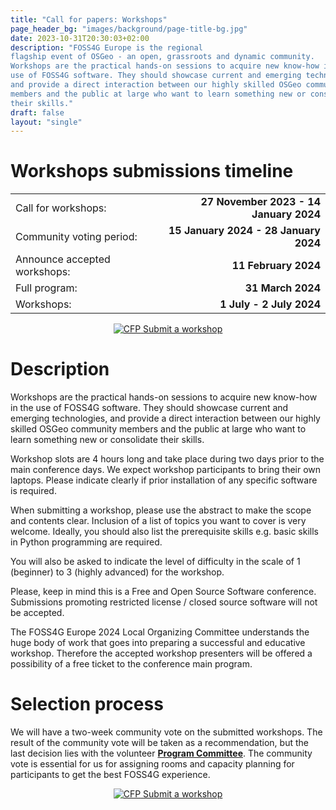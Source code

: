 ```yaml
---
title: "Call for papers: Workshops"
page_header_bg: "images/background/page-title-bg.jpg"
date: 2023-10-31T20:30:03+02:00
description: "FOSS4G Europe is the regional
flagship event of OSGeo - an open, grassroots and dynamic community.
Workshops are the practical hands-on sessions to acquire new know-how in the
use of FOSS4G software. They should showcase current and emerging technologies,
and provide a direct interaction between our highly skilled OSGeo community
members and the public at large who want to learn something new or consolidate
their skills."
draft: false
layout: "single"
---
```


# Workshops submissions timeline
|   |   |
|:--|-------:|
| Call for workshops: | **27 November 2023 - 14 January 2024** |
| Community voting period: | **15 January 2024 - 28 January 2024** |
| Announce accepted workshops: | **11 February 2024** |
| Full program: | **31 March 2024** |
| Workshops: | **1 July - 2 July 2024** |


<center>
    <a href="https://talks.osgeo.org/foss4g-europe-2024-workshops/cfp"
        class="btn btn-primary btn-lg"
        target="blank" rel="noopener noreferrer"
        style="padding:32px;margin-top:30px;margin-bottom:30px">
        <img src="https://2024.europe.foss4g.org/images/icon/form-icon.png" alt="CFP">
    <span>Submit a workshop</span></a>
</center>

# Description
Workshops are the practical hands-on sessions to acquire new know-how in the
use of FOSS4G software. They should showcase current and emerging technologies,
and provide a direct interaction between our highly skilled OSGeo community
members and the public at large who want to learn something new or consolidate
their skills.

Workshop slots are 4 hours long and take place during two days prior to the
main conference days. We expect workshop participants to bring their own laptops.
Please indicate clearly if prior installation of any specific software is
required.

When submitting a workshop, please use the abstract to make the scope and
contents clear. Inclusion of a list of topics you want to cover is very welcome.
Ideally, you should also list the prerequisite skills e.g. basic skills in
Python programming are required.

You will also be asked to indicate the level of difficulty in the scale of
1 (beginner) to 3 (highly advanced) for the workshop.

Please, keep in mind this is a Free and Open Source Software conference.
Submissions promoting restricted license / closed source software will not
be accepted.

The FOSS4G Europe 2024 Local Organizing Committee understands the huge body of
work that goes into preparing a successful and educative workshop. Therefore
the accepted workshop presenters will be offered a possibility of a free 
ticket to the conference main program.

# Selection process
We will have a two-week community vote on the submitted workshops.
The result of the community vote will be taken as a recommendation, but the
last decision lies with the volunteer [**Program Committee**](../program-committee/). The community vote is
essential for us for assigning rooms and capacity planning for participants to
get the best FOSS4G experience.

<center>
    <a href="https://talks.osgeo.org/foss4g-europe-2024-workshops/cfp"
        class="btn btn-primary btn-lg"
        target="blank" rel="noopener noreferrer"
        style="padding:32px;margin-top:30px;margin-bottom:30px">
        <img src="https://2024.europe.foss4g.org/images/icon/form-icon.png" alt="CFP">
    <span>Submit a workshop</span></a>
</center>
